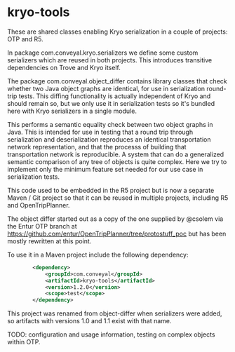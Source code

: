 # kryo-tools

These are shared classes enabling Kryo serialization in a couple of projects: OTP and R5.

In package com.conveyal.kryo.serializers we define some custom serializers which are reused in both projects. This introduces transitive dependencies on Trove and Kryo itself.

The package com.conveyal.object_differ contains library classes that check whether two Java object graphs are identical, for use in serialization round-trip tests. This diffing functionality is actually independent of Kryo and should remain so, but we only use it in serialization tests so it's bundled here with Kryo serializers in a single module.

This performs a semantic equality check between two object graphs in Java. This is intended for use in testing that a round trip through serialization and deserialization reproduces an identical transportation network representation, and that the processs of building that transportation network is reproducible. A system that can do a generalized semantic comparison of any tree of objects is quite complex. Here we try to implement only the minimum feature set needed for our use case in serialization tests.

This code used to be embedded in the R5 project but is now a separate Maven / Git project so that it can be reused in
multiple projects, including R5 and OpenTripPlanner.

The object differ started out as a copy of the one supplied by @csolem via the Entur OTP branch at
https://github.com/entur/OpenTripPlanner/tree/protostuff_poc but has been mostly rewritten at this point.

To use it in a Maven project include the following dependency:

```XML
        <dependency>
            <groupId>com.conveyal</groupId>
            <artifactId>kryo-tools</artifactId>
            <version>1.2.0</version>
            <scope>test</scope>
        </dependency>
```

This project was renamed from object-differ when serializers were added, so artifacts with versions 1.0 and 1.1 exist with that name.

TODO: configuration and usage information, testing on complex objects within OTP.
